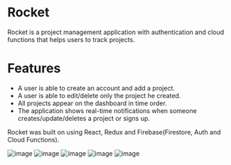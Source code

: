 # Rocket

Rocket is a project management application with authentication and cloud functions that helps users to track projects.

# Features
- A user is able to create an account and add a project.
- A user is able to edit/delete only the project he created.
- All projects appear on the dashboard in time order.
- The application shows real-time notifications when someone creates/update/deletes a project or signs up.

Rocket was built on using React, Redux and Firebase(Firestore, Auth and Cloud Functions).


![image](https://user-images.githubusercontent.com/26104823/50453050-10587180-090c-11e9-9d20-049629dd47c2.png)
![image](https://user-images.githubusercontent.com/26104823/50453069-1c443380-090c-11e9-8c29-8e589ce1565b.png)
![image](https://user-images.githubusercontent.com/26104823/50453072-2108e780-090c-11e9-827b-02a395c7c7bc.png)
![image](https://user-images.githubusercontent.com/26104823/50459335-31cf5280-0938-11e9-8aaf-f0ff530050c5.png)
![image](https://user-images.githubusercontent.com/26104823/50459332-309e2580-0938-11e9-825b-b4b089c500e6.png)


